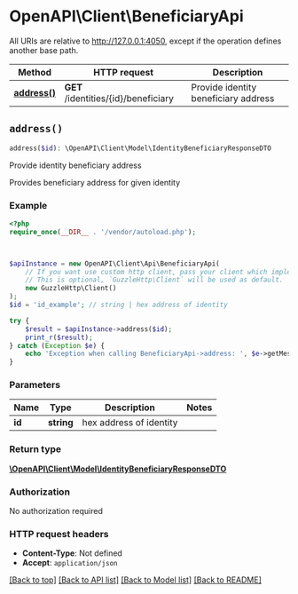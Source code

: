 # OpenAPI\Client\BeneficiaryApi

All URIs are relative to http://127.0.0.1:4050, except if the operation defines another base path.

| Method | HTTP request | Description |
| ------------- | ------------- | ------------- |
| [**address()**](BeneficiaryApi.md#address) | **GET** /identities/{id}/beneficiary | Provide identity beneficiary address |


## `address()`

```php
address($id): \OpenAPI\Client\Model\IdentityBeneficiaryResponseDTO
```

Provide identity beneficiary address

Provides beneficiary address for given identity

### Example

```php
<?php
require_once(__DIR__ . '/vendor/autoload.php');



$apiInstance = new OpenAPI\Client\Api\BeneficiaryApi(
    // If you want use custom http client, pass your client which implements `GuzzleHttp\ClientInterface`.
    // This is optional, `GuzzleHttp\Client` will be used as default.
    new GuzzleHttp\Client()
);
$id = 'id_example'; // string | hex address of identity

try {
    $result = $apiInstance->address($id);
    print_r($result);
} catch (Exception $e) {
    echo 'Exception when calling BeneficiaryApi->address: ', $e->getMessage(), PHP_EOL;
}
```

### Parameters

| Name | Type | Description  | Notes |
| ------------- | ------------- | ------------- | ------------- |
| **id** | **string**| hex address of identity | |

### Return type

[**\OpenAPI\Client\Model\IdentityBeneficiaryResponseDTO**](../Model/IdentityBeneficiaryResponseDTO.md)

### Authorization

No authorization required

### HTTP request headers

- **Content-Type**: Not defined
- **Accept**: `application/json`

[[Back to top]](#) [[Back to API list]](../../README.md#endpoints)
[[Back to Model list]](../../README.md#models)
[[Back to README]](../../README.md)
